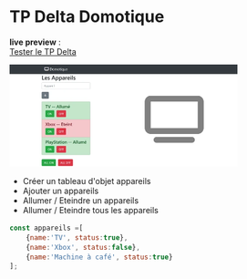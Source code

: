 # TP Delta Domotique
**live preview** :  
[Tester le TP Delta](https://www.sevenvalley.fr/)

<img src="../../img/tp/tpd.webp" width="400">

- Créer un tableau d'objet appareils  
- Ajouter un appareils  
- Allumer / Eteindre un appareils  
- Allumer / Eteindre tous les appareils 

```js
const appareils =[
    {name:'TV', status:true},
    {name:'Xbox', status:false},
    {name:'Machine à café', status:true}
];
```
